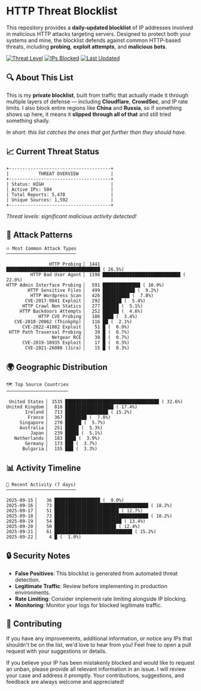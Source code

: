 # HTTP Threat Blocklist

This repository provides a **daily-updated blocklist** of IP addresses involved in malicious HTTP attacks targeting servers. Designed to protect both your systems and mine, the blocklist defends against common HTTP-based threats, including **probing**, **exploit attempts**, and **malicious bots**.

[![Threat Level](https://img.shields.io/badge/Threat%20Level-HIGH-red)](.)
[![IPs Blocked](https://img.shields.io/badge/IPs%20Blocked-504-blue)](.)
[![Last Updated](https://img.shields.io/badge/Updated-2025--09--22-brightgreen)](.)

## 🔍 About This List

This is my **private blocklist**, built from traffic that actually made it through multiple layers of defense — including **Cloudflare**, **CrowdSec**, and IP rate limits. I also block entire regions like **China** and **Russia**, so if something shows up here, it means it **slipped through all of that** and still tried something shady.

*In short: this list catches the ones that got further than they should have.*

## 📈 Current Threat Status

```
+--------------------------------------+
|           THREAT OVERVIEW            |
+--------------------------------------+
| Status: HIGH                         |
| Active IPs: 504                      |
| Total Reports: 5,478                 |
| Unique Sources: 1,592                |
+--------------------------------------+
```

*Threat levels: significant malicious activity detected!*

## 🎯 Attack Patterns

```
🔥 Most Common Attack Types
──────────────────────────

                HTTP Probing ▏ 1441 ███████████████████████████████████ ( 26.5%)
         HTTP Bad User Agent ▏ 1198 █████████████████████████████ ( 22.0%)
HTTP Admin Interface Probing ▏  591 ██████████████ ( 10.9%)
        HTTP Sensitive Files ▏  499 ████████████ (  9.2%)
         HTTP Wordpress Scan ▏  426 ██████████ (  7.8%)
       CVE-2017-9841 Exploit ▏  292 ███████ (  5.4%)
      HTTP Crawl Non Statics ▏  277 ██████ (  5.1%)
     HTTP Backdoors Attempts ▏  252 ██████ (  4.6%)
            HTTP CVE Probing ▏  186 ████ (  3.4%)
   CVE-2018-20062 (Thinkphp) ▏  116 ██ (  2.1%)
      CVE-2022-41082 Exploit ▏   51 █ (  0.9%)
 HTTP Path Traversal Probing ▏   39 █ (  0.7%)
                 Netgear RCE ▏   38 █ (  0.7%)
      CVE-2019-18935 Exploit ▏   17 █ (  0.3%)
       CVE-2021-26086 (Jira) ▏   15 █ (  0.3%)
```

## 🌍 Geographic Distribution

```
🗺️ Top Source Countries
───────────────────────

 United States ▏ 1535 ███████████████████████████████████ ( 32.6%)
United Kingdom ▏  818 ██████████████████ ( 17.4%)
       Ireland ▏  713 ████████████████ ( 15.2%)
        France ▏  367 ████████ (  7.8%)
     Singapore ▏  270 ██████ (  5.7%)
     Australia ▏  251 █████ (  5.3%)
         Japan ▏  239 █████ (  5.1%)
   Netherlands ▏  183 ████ (  3.9%)
       Germany ▏  173 ███ (  3.7%)
      Bulgaria ▏  155 ███ (  3.3%)
```

## 📊 Activity Timeline

```
📅 Recent Activity (7 days)
──────────────────────────

2025-09-15 ▏   36 █████████████████ (  9.0%)
2025-09-16 ▏   73 ███████████████████████████████████ ( 18.2%)
2025-09-17 ▏   51 ████████████████████████ ( 12.7%)
2025-09-18 ▏   73 ███████████████████████████████████ ( 18.2%)
2025-09-19 ▏   54 █████████████████████████ ( 13.4%)
2025-09-20 ▏   50 ███████████████████████ ( 12.4%)
2025-09-21 ▏   61 █████████████████████████████ ( 15.2%)
2025-09-22 ▏    4 █ (  1.0%)
```

## 🔒 Security Notes

- **False Positives**: This blocklist is generated from automated threat detection.
- **Legitimate Traffic**: Review before implementing in production environments.
- **Rate Limiting**: Consider implement rate limiting alongside IP blocking.
- **Monitoring**: Monitor your logs for blocked legitimate traffic.

## 🤝 Contributing

If you have any improvements, additional information, or notice any IPs that shouldn't be on the list, we'd love to hear from you! Feel free to open a pull request with your suggestions or details.

If you believe your IP has been mistakenly blocked and would like to request an unban, please provide all relevant information in an issue. I will review your case and address it promptly. Your contributions, suggestions, and feedback are always welcome and appreciated!